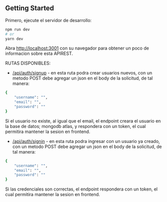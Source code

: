 ## Getting Started

Primero, ejecute el servidor de desarrollo:

```bash
npm run dev
# or
yarn dev
```

Abra [http://localhost:3001](http://localhost:3001) con su navegador para obtener un poco de informacion sobre esta APIREST.

RUTAS DISPONIBLES:

-  [/api/auth/signup](http://localhost:3001/api/auth/signup) - en esta ruta podra crear usuarios nuevos, con un metodo POST debe agregar un json en el body de la solicitud, de tal manera:

```bash
{
	"username": "",
	"email": "",
	"password": ""
}
```

Si el usuario no existe, al igual que el email, el endpoint creara el usuario en la base de datos; mongodb atlas, y respondera con un token, el cual permitira mantener la sesion en frontend.

-  [/api/auth/signin](http://localhost:3001/api/auth/signin) - en esta ruta podra ingresar con un usuario ya creado, con un metodo POST debe agregar un json en el body de la solicitud, de tal manera:

```bash
{
	"username": "",
	"email": "",
	"password": ""
}
```

Si las credenciales son correctas, el endpoint respondera con un token, el cual permitira mantener la sesion en frontend.
